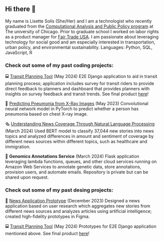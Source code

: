## Hi there 👋

My name is Lisette Solís (She/Her) and I am a technologist who recently graduated from the [Computational Analysis and Public Policy program](https://capp.uchicago.edu/) at The university of Chicago. Prior to graduate school I worked on labor rights as a product manager for [Fair Trade USA](https://www.fairtradecertified.org/). I am passionate about leveraging technology for social good and am especially interested in transportation, urban policy, and environmental sustainability. 
Languages: Python, SQL, JavaScript, R

### Check out some of my past coding projects: 

🚍 [Transit Planning Tool](https://github.com/uchicago-capp-30320/RouteRangers) (May 2024)
E2E Django application to aid in transit planning process; application includes survey for transit riders to provide direct feedback to planners and dashboard that provides planners with insights on survey feedback and transit trends. See final product [here](http://www.plan-our-transit.com/)!

🩻 [Predicting Pneumonia from X-Ray Images](https://github.com/JPMartinezClaeys/30254-pneumoniacs) (May 2023)
Convolutional neural network model in PyTorch to predict whether a person has pneumonia based on chest X-ray image.

🗞️ [Understanding News Coverage Through Natural Language Processing](https://github.com/meganhmoore/LingoQuartet) (March 2024) 
Used BERT model to classify 37,044 new stories into news topics and analyzed differences in amount and sentiment of coverage by different news sources within different topics, such as healthcare and immigration.   

🧬 **Genomics Annotations Service** (March 2024) 
Flask application leveraging lambda functions, queues, and other cloud services running on Amazon Web Services to annotate genetic data, store annotations, provision users, and automate emails. Repository is private but can be shared upon request. 



### Check out some of my past desing projects: 

📱 [News Application Prototype](https://www.figma.com/proto/kzMzltytnYgA4DAG8wGPT8/Final-Prototype-v2?node-id=35-1355&t=TuyifPlSItecgtYD-1&scaling=scale-down&page-id=0%3A1&starting-point-node-id=35%3A1355) (December 2023)
Designed a news application based on user research which aggregates new stories from different news sources and analyzes articles using artificial intelligence; created high-fidelity prototypes in Figma. 

🚍 [Transit Planning Tool](https://www.figma.com/proto/bXKQi5P1RpGKSb1Ao6w0V5/Community-Transit-Tool?node-id=90-70&starting-point-node-id=90%3A70&scaling=scale-down&t=cVw0D8wTu8toKxiW-1) (May 2024)
Prototypes for E2E Django application mentioned above. See final product [here](http://www.plan-our-transit.com/)!

